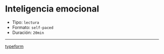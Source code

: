 # Inteligencia emocional

- Tipo: `lectura`
- Formato: `self-paced`
- Duración: `20min`

---

[typeform](https://laboratoria.typeform.com/to/TYPEFORM_ID_TESTS_EMOTIONAL_INTELLIGENCE?email=xxxxx&fname=xxxxx&city=xxxxx&flow=xxxxx&type=xxxxx&uid=xxxxx&cohortid=xxxxx&unitid=xxxxx&partid=xxxxx)
